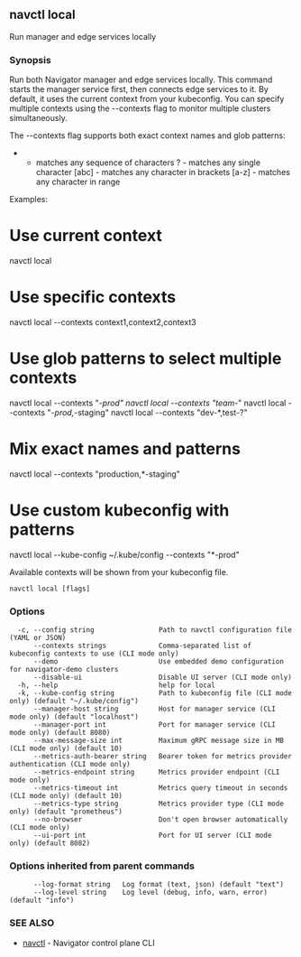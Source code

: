 ## navctl local

Run manager and edge services locally

### Synopsis

Run both Navigator manager and edge services locally.
This command starts the manager service first, then connects edge services to it.
By default, it uses the current context from your kubeconfig. You can specify
multiple contexts using the --contexts flag to monitor multiple clusters simultaneously.

The --contexts flag supports both exact context names and glob patterns:
  * - matches any sequence of characters
  ? - matches any single character
  [abc] - matches any character in brackets
  [a-z] - matches any character in range

Examples:
  # Use current context
  navctl local

  # Use specific contexts
  navctl local --contexts context1,context2,context3

  # Use glob patterns to select multiple contexts
  navctl local --contexts "*-prod"
  navctl local --contexts "team-*"
  navctl local --contexts "*-prod,*-staging"
  navctl local --contexts "dev-*,test-?"

  # Mix exact names and patterns
  navctl local --contexts "production,*-staging"

  # Use custom kubeconfig with patterns
  navctl local --kube-config ~/.kube/config --contexts "*-prod"

Available contexts will be shown from your kubeconfig file.
```
navctl local [flags]
```

### Options

```
  -c, --config string                Path to navctl configuration file (YAML or JSON)
      --contexts strings             Comma-separated list of kubeconfig contexts to use (CLI mode only)
      --demo                         Use embedded demo configuration for navigator-demo clusters
      --disable-ui                   Disable UI server (CLI mode only)
  -h, --help                         help for local
  -k, --kube-config string           Path to kubeconfig file (CLI mode only) (default "~/.kube/config")
      --manager-host string          Host for manager service (CLI mode only) (default "localhost")
      --manager-port int             Port for manager service (CLI mode only) (default 8080)
      --max-message-size int         Maximum gRPC message size in MB (CLI mode only) (default 10)
      --metrics-auth-bearer string   Bearer token for metrics provider authentication (CLI mode only)
      --metrics-endpoint string      Metrics provider endpoint (CLI mode only)
      --metrics-timeout int          Metrics query timeout in seconds (CLI mode only) (default 10)
      --metrics-type string          Metrics provider type (CLI mode only) (default "prometheus")
      --no-browser                   Don't open browser automatically (CLI mode only)
      --ui-port int                  Port for UI server (CLI mode only) (default 8082)
```

### Options inherited from parent commands

```
      --log-format string   Log format (text, json) (default "text")
      --log-level string    Log level (debug, info, warn, error) (default "info")
```

### SEE ALSO

* [navctl](navctl.md)	 - Navigator control plane CLI

